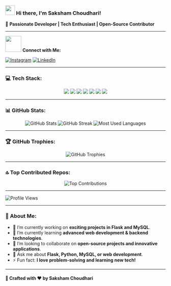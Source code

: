 ### <img src="https://media.giphy.com/media/hvRJCLFzcasrR4ia7z/giphy.gif" width="30px"> Hi there, I'm **Saksham Choudhari!**

🚀 **Passionate Developer | Tech Enthusiast | Open-Source Contributor**

---

<img src="https://media.giphy.com/media/jTNG3RF6EwbkpD4LZx/giphy.gif" width="50px"> **Connect with Me:**

[![Instagram](https://img.shields.io/badge/Instagram-%23E4405F.svg?logo=Instagram&logoColor=white)](https://www.instagram.com/saksham.choudharii) 
[![LinkedIn](https://img.shields.io/badge/LinkedIn-%230077B5.svg?logo=linkedin&logoColor=white)](https://www.linkedin.com/in/saksham-choudhari-713196265)

---

### 💻 **Tech Stack:**
<div align="center">
    <img src="https://img.shields.io/badge/html5-%23E34F26.svg?style=flat-square&logo=html5&logoColor=white" />
    <img src="https://img.shields.io/badge/python-3670A0?style=flat-square&logo=python&logoColor=ffdd54" />
    <img src="https://img.shields.io/badge/bootstrap-%238511FA.svg?style=flat-square&logo=bootstrap&logoColor=white" />
    <img src="https://img.shields.io/badge/flask-%23000.svg?style=flat-square&logo=flask&logoColor=white" />
    <img src="https://img.shields.io/badge/mysql-4479A1.svg?style=flat-square&logo=mysql&logoColor=white" />
    <img src="https://img.shields.io/badge/github-%23121011.svg?style=flat-square&logo=github&logoColor=white" />
    <img src="https://img.shields.io/badge/git-%23F05033.svg?style=flat-square&logo=git&logoColor=white" />
</div>

---

### 📊 **GitHub Stats:**
<div align="center">
    <img src="https://github-readme-stats.vercel.app/api?username=Sakshax&theme=codeSTACKr&hide_border=true&include_all_commits=true&count_private=true" alt="GitHub Stats" />
    <img src="https://github-readme-streak-stats.herokuapp.com/?user=Sakshax&theme=codeSTACKr&hide_border=true" alt="GitHub Streak" />
    <img src="https://github-readme-stats.vercel.app/api/top-langs/?username=Sakshax&theme=codeSTACKr&hide_border=true&include_all_commits=true&count_private=true&layout=compact" alt="Most Used Languages" />
</div>

---

### 🏆 **GitHub Trophies:**
<div align="center">
    <img src="https://github-profile-trophy.vercel.app/?username=Sakshax&theme=codeSTACKr&no-frame=true&no-bg=false&margin-w=4" alt="GitHub Trophies" />
</div>

---

### 🔝 **Top Contributed Repos:**
<div align="center">
    <img src="https://github-contributor-stats.vercel.app/api?username=Sakshax&limit=5&theme=codeSTACKr&combine_all_yearly_contributions=true" alt="Top Contributions" />
</div>

---

![Profile Views](https://visitcount.itsvg.in/api?id=Sakshax&icon=10&color=13)

---

### 🚀 **About Me:**
- 🔭 I’m currently working on **exciting projects in Flask and MySQL**.
- 🌱 I’m currently learning **advanced web development & backend technologies**.
- 👯 I’m looking to collaborate on **open-source projects and innovative applications**.
- 💬 Ask me about **Flask, Python, MySQL, or web development**.
- ⚡ Fun fact: **I love problem-solving and learning new tech!**

---

#### 🎨 Crafted with ❤️ by **Saksham Choudhari**
